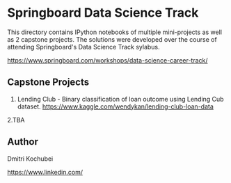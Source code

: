 # Springboard Data Science Track

This directory contains IPython notebooks of multiple mini-projects as well as 2 capstone projects. The solutions were developed over the course of attending Springboard's Data Science Track sylabus.

https://www.springboard.com/workshops/data-science-career-track/

## Capstone Projects
1. Lending Club - Binary classification of loan outcome using Lending Cub dataset.
https://www.kaggle.com/wendykan/lending-club-loan-data

2.TBA

## Author

Dmitri Kochubei

https://www.linkedin.com/